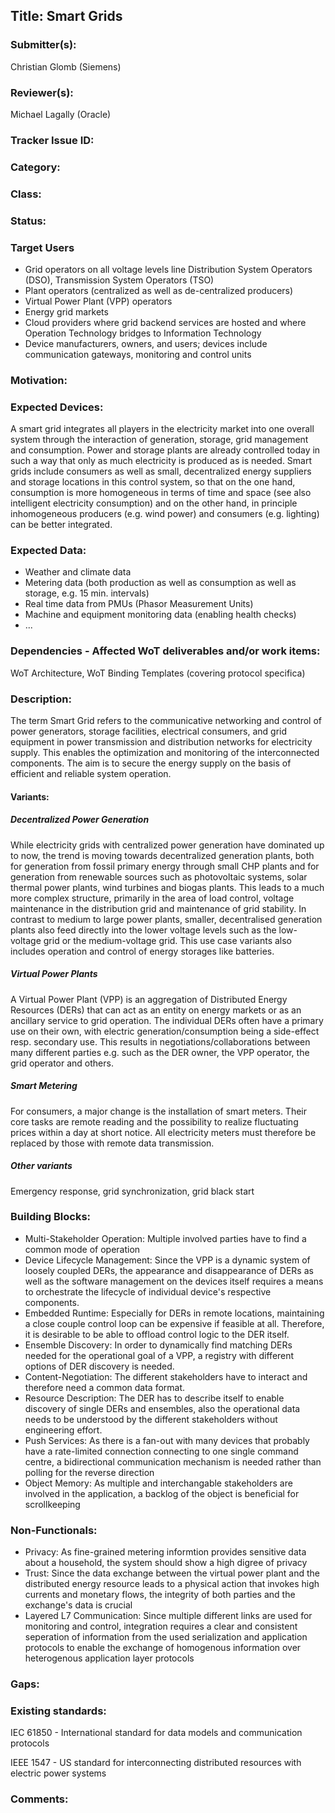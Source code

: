 ## Title: Smart Grids

### Submitter(s): 

Christian Glomb (Siemens)

### Reviewer(s):

Michael Lagally (Oracle)

### Tracker Issue ID:

<please leave blank>

### Category:

<please leave blank>

### Class: 

<please leave blank>

### Status: 

<please leave blank>

### Target Users

- Grid operators on all voltage levels line Distribution System Operators (DSO), Transmission System Operators (TSO)
- Plant operators (centralized as well as de-centralized producers)
- Virtual Power Plant (VPP) operators
- Energy grid markets
- Cloud providers where grid backend services are hosted and where Operation Technology bridges to Information Technology
- Device manufacturers, owners, and users; devices include communication gateways, monitoring and control units

### Motivation:

<Provide a description of the problem that is solved by the use case and a reason why this use case is important for the users>

### Expected Devices:

A smart grid integrates all players in the electricity market into one overall system through the interaction of generation, storage, grid management and consumption. Power and storage plants are already controlled today in such a way that only as much electricity is produced as is needed. Smart grids include consumers as well as small, decentralized energy suppliers and storage locations in this control system, so that on the one hand, consumption is more homogeneous in terms of time and space (see also intelligent electricity consumption) and on the other hand, in principle inhomogeneous producers (e.g. wind power) and consumers (e.g. lighting) can be better integrated.

### Expected Data:

- Weather and climate data
- Metering data (both production as well as consumption as well as storage, e.g. 15 min. intervals)
- Real time data from PMUs (Phasor Measurement Units)
- Machine and equipment monitoring data (enabling health checks)
- ...

### Dependencies - Affected WoT deliverables and/or work items:

WoT Architecture, WoT Binding Templates (covering protocol specifica)

### Description:

The term Smart Grid refers to the communicative networking and control of power generators, storage facilities, electrical consumers, and grid equipment in power transmission and distribution networks for electricity supply. This enables the optimization and monitoring of the interconnected components. The aim is to secure the energy supply on the basis of efficient and reliable system operation.

#### Variants:

##### Decentralized Power Generation
While electricity grids with centralized power generation have dominated up to now, the trend is moving towards decentralized generation plants, both for generation from fossil primary energy through small CHP plants and for generation from renewable sources such as photovoltaic systems, solar thermal power plants, wind turbines and biogas plants. This leads to a much more complex structure, primarily in the area of load control, voltage maintenance in the distribution grid and maintenance of grid stability. In contrast to medium to large power plants, smaller, decentralised generation plants also feed directly into the lower voltage levels such as the low-voltage grid or the medium-voltage grid. This use case variants also includes operation and control of energy storages like batteries.

##### Virtual Power Plants
A Virtual Power Plant (VPP) is an aggregation of Distributed Energy Resources (DERs) that can act as an entity on energy markets or as an ancillary service to grid operation.
The individual DERs often have a primary use on their own, with electric generation/consumption being a side-effect resp. secondary use. This results in negotiations/collaborations between many different parties e.g. such as the DER owner, the VPP operator, the grid operator and others.

##### Smart Metering
For consumers, a major change is the installation of smart meters. Their core tasks are remote reading and the possibility to realize fluctuating prices within a day at short notice. All electricity meters must therefore be replaced by those with remote data transmission.

##### Other variants
Emergency response, grid synchronization, grid black start

### Building Blocks:
- Multi-Stakeholder Operation: Multiple involved parties have to find a common mode of operation
- Device Lifecycle Management: Since the VPP is a dynamic system of loosely coupled DERs, the appearance and disappearance of DERs as well as the software management on the devices itself requires a means to orchestrate the lifecycle of individual device's respective components.
- Embedded Runtime: Especially for DERs in remote locations, maintaining a close couple control loop can be expensive if feasible at all. Therefore, it is desirable to be able to offload control logic to the DER itself.
- Ensemble Discovery: In order to dynamically find matching DERs needed for the operational goal of a VPP, a registry with different options of DER discovery is needed.
- Content-Negotiation: The different stakeholders have to interact and therefore need a common data format.
- Resource Description: The DER has to describe itself to enable discovery of single DERs and ensembles, also the operational data needs to be understood by the different stakeholders without engineering effort.
- Push Services: As there is a fan-out with many devices that probably have a rate-limited connection connecting to one single command centre, a bidirectional communication mechanism is needed rather than polling for the reverse direction
- Object Memory: As multiple and interchangable stakeholders are involved in the application, a backlog of the object is beneficial for scrollkeeping

### Non-Functionals:
- Privacy: As fine-grained metering informtion provides sensitive data about a household, the system should show a high digree of privacy
- Trust: Since the data exchange between the virtual power plant and the distributed energy resource leads to a physical action that invokes high currents and monetary flows, the integrity of both parties and the exchange's data is crucial
- Layered L7 Communication: Since multiple different links are used for monitoring and control, integration requires a clear and consistent seperation of information from the used serialization and application protocols to enable the exchange of homogenous information over heterogenous application layer protocols

### Gaps:

<Describe any gaps that are not addressed in the current WoT standards and building blocks>

### Existing standards:

IEC 61850 - International standard for data models and communication protocols

IEEE 1547 - US standard for interconnecting distributed resources with electric power systems

### Comments:

